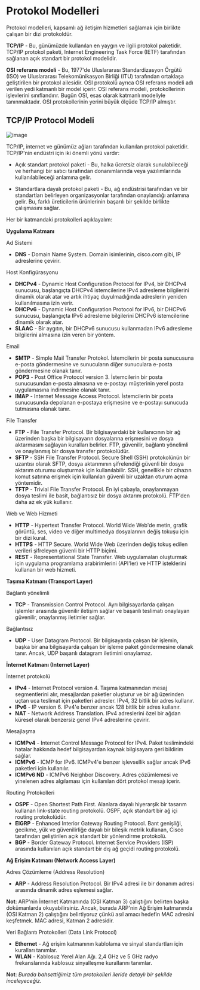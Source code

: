 # Protokol Modelleri

Protokol modelleri, kapsamlı ağ iletişim hizmetleri sağlamak için birlikte çalışan bir dizi protokoldür.

**TCP/IP** - Bu, günümüzde kullanılan en yaygın ve ilgili protokol paketidir. TCP/IP protokol paketi, Internet Engineering Task Force (IETF) tarafından 
sağlanan açık standart bir protokol modelidir.

**OSI referans modeli** - Bu, 1977'de Uluslararası Standardizasyon Örgütü (ISO) ve Uluslararası Telekomünikasyon Birliği (ITU) tarafından ortaklaşa geliştirilen 
bir protokol ailesidir. OSI protokolü ayrıca OSI referans modeli adı verilen yedi katmanlı bir model içerir. OSI referans modeli, protokollerinin işlevlerini sınıflandırır. 
Bugün OSI, esas olarak katmanlı modeliyle tanınmaktadır. OSI protokollerinin yerini büyük ölçüde TCP/IP almıştır.

## TCP/IP Protocol Modeli
![image](https://user-images.githubusercontent.com/70758694/153639713-207ef050-a050-4443-93eb-3505f84b62d6.png)

TCP/IP, internet ve günümüz ağları tarafından kullanılan protokol paketidir. TCP/IP'nin endüstri için iki önemli yönü vardır:

- Açık standart protokol paketi - Bu, halka ücretsiz olarak sunulabileceği ve herhangi bir satıcı tarafından donanımlarında veya yazılımlarında kullanılabileceği anlamına gelir.

- Standartlara dayalı protokol paketi - Bu, ağ endüstrisi tarafından ve bir standartları belirleyen organizasyonlar tarafından onaylandığı anlamına gelir. Bu, farklı üreticilerin 
ürünlerinin başarılı bir şekilde birlikte çalışmasını sağlar.

Her bir katmandaki protokolleri açıklayalım:

**Uygulama Katmanı**

Ad Sistemi

- **DNS** - Domain Name System. Domain isimlerinin, cisco.com gibi, IP adreslerine çevirir.

Host Konfigürasyonu

- **DHCPv4** - Dynamic Host Configuration Protocol for IPv4, bir DHCPv4 sunucusu, başlangıçta DHCPv4 istemcilerine IPv4 adresleme bilgilerini dinamik olarak atar ve artık ihtiyaç 
duyulmadığında adreslerin yeniden kullanılmasına izin verir.
- **DHCPv6** - Dynamic Host Configuration Protocol for IPv6, bir DHCPv6 sunucusu, başlangıçta IPv6 adresleme bilgilerini DHCPv6 istemcilerine dinamik olarak atar.
- **SLAAC** - Bir aygıtın, bir DHCPv6 sunucusu kullanmadan IPv6 adresleme bilgilerini almasına izin veren bir yöntem.

Email

- **SMTP** - Simple Mail Transfer Protokol. İstemcilerin bir posta sunucusuna e-posta göndermesine ve sunucuların diğer sunuculara e-posta göndermesine olanak tanır.
- **POP3** - Post Office Protocol version 3. İstemcilerin bir posta sunucusundan e-posta almasına ve e-postayı müşterinin yerel posta uygulamasına indirmesine olanak tanır.
- **IMAP** - Internet Message Access Protocol. İstemcilerin bir posta sunucusunda depolanan e-postaya erişmesine ve e-postayı sunucuda tutmasına olanak tanır.

File Transfer

- **FTP** - File Transfer Protocol. Bir bilgisayardaki bir kullanıcının bir ağ üzerinden başka bir bilgisayarın dosyalarına erişmesini ve dosya aktarmasını sağlayan 
kuralları belirler. FTP, güvenilir, bağlantı yönelimli ve onaylanmış bir dosya transfer protokolüdür.
- **SFTP** - SSH File Transfer Protocol. Secure Shell (SSH) protokolünün bir uzantısı olarak SFTP, dosya aktarımının şifrelendiği güvenli bir dosya aktarım oturumu oluşturmak için 
kullanılabilir. SSH, genellikle bir cihazın komut satırına erişmek için kullanılan güvenli bir uzaktan oturum açma yöntemidir.
- **TFTP** - Trivial File Transfer Protocol. En iyi çabayla, onaylanmayan dosya teslimi ile basit, bağlantısız bir dosya aktarım protokolü. FTP'den daha az ek yük kullanır.

Web ve Web Hizmeti

- **HTTP** - Hypertext Transfer Protocol. World Wide Web'de metin, grafik görüntü, ses, video ve diğer multimedya dosyalarının değiş tokuşu için bir dizi kural.
- **HTTPS** - HTTP Secure. World Wide Web üzerinden değiş tokuş edilen verileri şifreleyen güvenli bir HTTP biçimi.
- **REST** - Representational State Transfer. Web uygulamaları oluşturmak için uygulama programlama arabirimlerini (API'ler) ve HTTP isteklerini kullanan bir web hizmeti.

**Taşıma Katmanı (Transport Layer)**

Bağlantı yönelimli

- **TCP** - Transmission Control Protocol. Ayrı bilgisayarlarda çalışan işlemler arasında güvenilir iletişim sağlar ve başarılı teslimatı onaylayan güvenilir, onaylanmış iletimler sağlar.

Bağlantısız

- **UDP** - User Datagram Protocol. Bir bilgisayarda çalışan bir işlemin, başka bir ana bilgisayarda çalışan bir işleme paket göndermesine olanak tanır. Ancak, UDP başarılı datagram iletimini onaylamaz.

**İnternet Katmanı (Internet Layer)**

İnternet protokolü

- **IPv4** - Internet Protocol version 4. Taşıma katmanından mesaj segmentlerini alır, mesajlardan paketler oluşturur ve bir ağ üzerinden uçtan uca teslimat için paketleri adresler. IPv4, 32 bitlik bir adres kullanır.
- **IPv6** - IP version 6. IPv4'e benzer ancak 128 bitlik bir adres kullanır.
- **NAT** - Network Address Translation. IPv4 adreslerini özel bir ağdan küresel olarak benzersiz genel IPv4 adreslerine çevirir.

Mesajlaşma

- **ICMPv4** - Internet Control Message Protocol for IPv4. Paket teslimindeki hatalar hakkında hedef bilgisayardan kaynak bilgisayara geri bildirim sağlar.
- **ICMPv6** - ICMP for IPv6. ICMPv4'e benzer işlevsellik sağlar ancak IPv6 paketleri için kullanılır.
- **ICMPv6 ND** - ICMPv6 Neighbor Discovery. Adres çözümlemesi ve yinelenen adres algılaması için kullanılan dört protokol mesajı içerir.

Routing Protokolleri

- **OSPF** - Open Shortest Path First. Alanlara dayalı hiyerarşik bir tasarım kullanan link-state routing protokolü. OSPF, açık standart bir ağ içi routing protokolüdür.
- **EIGRP** - Enhanced Interior Gateway Routing Protocol. Bant genişliği, gecikme, yük ve güvenilirliğe dayalı bir bileşik metrik kullanan, Cisco tarafından geliştirilen açık standart bir yönlendirme protokolü.
- **BGP** - Border Gateway Protocol. Internet Service Providers (ISP) arasında kullanılan açık standart bir dış ağ geçidi routing protokolü.

**Ağ Erişim Katmanı (Network Access Layer)**

Adres Çözümleme (Address Resolution)

- **ARP** - Address Resolution Protocol. Bir IPv4 adresi ile bir donanım adresi arasında dinamik adres eşlemesi sağlar.

**Not**: ARP'nin İnternet Katmanında (OSI Katman 3) çalıştığını belirten başka dokümanlarda okuyabilirsiniz. Ancak, burada ARP'nin Ağ Erişim katmanında (OSI Katman 2) çalıştığını belirtiyoruz çünkü asıl amacı hedefin MAC adresini keşfetmek. MAC adresi, Katman 2 adresidir.

Veri Bağlantı Protokolleri (Data Link Protocol)

- **Ethernet** - Ağ erişim katmanının kablolama ve sinyal standartları için kuralları tanımlar.
- **WLAN** - Kablosuz Yerel Alan Ağı. 2,4 GHz ve 5 GHz radyo frekanslarında kablosuz sinyalleşme kurallarını tanımlar.

**Not**: *Burada bahsettiğimiz tüm protokolleri ileride detaylı bir şekilde inceleyeceğiz.*
